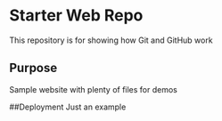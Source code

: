 # Starter Web Repo

This repository is for showing how Git and GitHub work

## Purpose

Sample website with plenty of files for demos

##Deployment
Just an example
